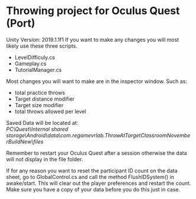 # Throwing project for Oculus Quest (Port) 

Unity Version: 2019.1.1f1
If you want to make any changes you will most likely use these three scripts.

- LevelDifficuly.cs
- Gameplay.cs
- TutorialManager.cs

Most changes you will want to make are in the inspector window. Such as:

- total practice throws
- Target distance modifier
- Target size modifier
- total throws allowed per level

Saved Data will be located at:<br/> 
*PC\Quest\Internal shared storage\Android\data\com.regamevrlab.ThrowAtTargetClassroomNovemberBuildNew\files*

Remember to restart your Oculus Quest after a session otherwise the data will not display in the file folder.

If for any reason you want to reset the participant ID count on the data sheet, go to GlobalControl.cs and call the method FlushIDSystem() in awake/start.
This will clear out the player preferences and restart the count. Make sure you have a copy of your data before you do this just in case.
